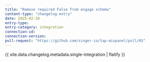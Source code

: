 ```yaml
---
title: "Remove required False from engage schema"
content-type: "changelog-entry"
date: 2025-02-20
entry-type: 
entry-category: integration
connection-id: 
connection-version: 
pull-request: "https://github.com/singer-io/tap-mixpanel/pull/65"
---
```

{{ site.data.changelog.metadata.single-integration | flatify }}